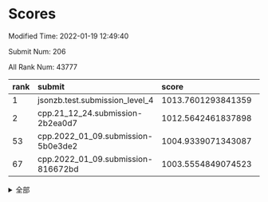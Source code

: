 # Scores

Modified Time: 2022-01-19 12:49:40

Submit Num: 206

All Rank Num: 43777

| rank |               submit               |       score        |       sigma        | pk_num |
| :--- | :--------------------------------- | :----------------- | :----------------- | :----- |
| 1    | jsonzb.test.submission_level_4     | 1013.7601293841359 | 0.8254528612909287 | 837    |
| 2    | cpp.21_12_24.submission-2b2ea0d7   | 1012.5642461837898 | 0.8013692175016175 | 848    |
| 53   | cpp.2022_01_09.submission-5b0e3de2 | 1004.9339071343087 | 0.700863722060051  | 852    |
| 67   | cpp.2022_01_09.submission-816672bd | 1003.5554849074523 | 0.7140205063520297 | 852    |


<details>
<summary>全部</summary>

| rank |                 submit                 |       score        |       sigma        | pk_num |
| :--- | :------------------------------------- | :----------------- | :----------------- | :----- |
| 1    | jsonzb.test.submission_level_4         | 1013.7601293841359 | 0.8254528612909287 | 837    |
| 2    | cpp.21_12_24.submission-2b2ea0d7       | 1012.5642461837898 | 0.8013692175016175 | 848    |
| 3    | gobigger.level_3.submission_level_3_33 | 1011.8186022451711 | 0.7874167388591611 | 850    |
| 4    | gobigger.level_3.submission_level_3_3  | 1011.6193294187809 | 0.7486115503219898 | 848    |
| 5    | gobigger.level_3.submission_level_3_41 | 1011.371168930189  | 0.7633135260257612 | 849    |
| 6    | gobigger.level_3.submission_level_3_31 | 1011.188579512509  | 0.7753193425557466 | 852    |
| 7    | gobigger.level_3.submission_level_3_38 | 1011.0343936624597 | 0.744691650069238  | 851    |
| 8    | gobigger.level_3.submission_level_3_45 | 1010.8740592050585 | 0.7475373719986769 | 852    |
| 9    | gobigger.level_3.submission_level_3_1  | 1010.8725661643858 | 0.7723542328743688 | 845    |
| 10   | gobigger.level_3.submission_level_3_2  | 1010.8721373285737 | 0.755931428510099  | 851    |
| 11   | gobigger.level_3.submission_level_3_15 | 1010.7448506677673 | 0.7731128504048077 | 854    |
| 12   | gobigger.level_3.submission_level_3_8  | 1010.7133025389919 | 0.7682266525475092 | 850    |
| 13   | gobigger.level_3.submission_level_3_36 | 1010.6639562449549 | 0.7664397507601646 | 849    |
| 14   | gobigger.level_3.submission_level_3_43 | 1010.6093204967212 | 0.7650646069485442 | 849    |
| 15   | gobigger.level_3.submission_level_3_21 | 1010.5656025556377 | 0.7719425940240309 | 851    |
| 16   | gobigger.level_3.submission_level_3_42 | 1010.4697635364597 | 0.7558965910493813 | 848    |
| 17   | gobigger.level_3.submission_level_3_6  | 1010.4011157500589 | 0.7717936845879716 | 848    |
| 18   | gobigger.level_3.submission_level_3_29 | 1010.1731237132972 | 0.7627051668679852 | 852    |
| 19   | gobigger.level_3.submission_level_3_20 | 1010.163282358047  | 0.762243515123936  | 852    |
| 20   | gobigger.level_3.submission_level_3_16 | 1010.1425009942461 | 0.7675797411455009 | 846    |
| 21   | gobigger.level_3.submission_level_3_0  | 1010.0796011037341 | 0.7570781804614378 | 852    |
| 22   | gobigger.level_3.submission_level_3_7  | 1010.0381227471089 | 0.7628799861422475 | 853    |
| 23   | gobigger.level_3.submission_level_3_28 | 1009.9673706793897 | 0.7537845993034799 | 851    |
| 24   | gobigger.level_3.submission_level_3_5  | 1009.9477728150692 | 0.7356452318670582 | 849    |
| 25   | gobigger.level_3.submission_level_3_25 | 1009.9432843984299 | 0.7799069335411077 | 844    |
| 26   | gobigger.level_3.submission_level_3_49 | 1009.941909002009  | 0.7404751401224824 | 848    |
| 27   | gobigger.level_3.submission_level_3_32 | 1009.8745725782369 | 0.7378815660511177 | 856    |
| 28   | gobigger.level_3.submission_level_3_46 | 1009.8679815644655 | 0.7615642000574162 | 855    |
| 29   | gobigger.level_3.submission_level_3_19 | 1009.8108874227701 | 0.7576860961937061 | 842    |
| 30   | gobigger.level_3.submission_level_3_9  | 1009.7743423598446 | 0.7873865589451081 | 852    |
| 31   | gobigger.level_3.submission_level_3_34 | 1009.7270099996655 | 0.7608767599785494 | 847    |
| 32   | gobigger.level_3.submission_level_3_27 | 1009.7168739878522 | 0.767445828677575  | 850    |
| 33   | gobigger.level_3.submission_level_3_12 | 1009.6850778628068 | 0.768847393381254  | 849    |
| 34   | gobigger.level_3.submission_level_3_24 | 1009.5268610170834 | 0.7378024993595237 | 846    |
| 35   | gobigger.level_3.submission_level_3_26 | 1009.4337073834919 | 0.7473069994995593 | 847    |
| 36   | gobigger.level_3.submission_level_3_37 | 1009.3281982468437 | 0.7752206987565828 | 849    |
| 37   | gobigger.level_3.submission_level_3_13 | 1009.2615266335006 | 0.7467387449103475 | 852    |
| 38   | gobigger.level_3.submission_level_3_48 | 1009.2184954594148 | 0.7493620224276545 | 854    |
| 39   | gobigger.level_3.submission_level_3_47 | 1009.168623603891  | 0.7392904451753515 | 855    |
| 40   | gobigger.level_3.submission_level_3_39 | 1009.1266286985302 | 0.7487060536025576 | 844    |
| 41   | gobigger.level_3.submission_level_3_10 | 1009.1229760135651 | 0.7620558607720689 | 856    |
| 42   | gobigger.level_3.submission_level_3_44 | 1009.1068113594855 | 0.7358183171669004 | 846    |
| 43   | gobigger.level_3.submission_level_3_18 | 1009.0469213302326 | 0.7362165458394199 | 850    |
| 44   | gobigger.level_3.submission_level_3_40 | 1008.8820152676124 | 0.7396337631547967 | 846    |
| 45   | gobigger.level_3.submission_level_3_23 | 1008.8700672229536 | 0.7444567643824644 | 854    |
| 46   | gobigger.level_3.submission_level_3_11 | 1008.7938787026454 | 0.7366719982190427 | 850    |
| 47   | gobigger.level_3.submission_level_3_4  | 1008.7427452386361 | 0.7580144935137981 | 845    |
| 48   | gobigger.level_3.submission_level_3_30 | 1008.7172238854146 | 0.7484576636950241 | 849    |
| 49   | gobigger.level_3.submission_level_3_22 | 1008.6152225086297 | 0.7399565432399519 | 848    |
| 50   | gobigger.level_3.submission_level_3_35 | 1008.4170833170803 | 0.7492237795210254 | 848    |
| 51   | gobigger.level_3.submission_level_3_17 | 1008.2009138607131 | 0.7619965520534866 | 857    |
| 52   | gobigger.level_3.submission_level_3_14 | 1007.7603156766645 | 0.7272597685147312 | 849    |
| 53   | cpp.2022_01_09.submission-5b0e3de2     | 1004.9339071343087 | 0.700863722060051  | 852    |
| 54   | gobigger.level_1.submission_level_1_2  | 1004.8401838146891 | 0.7224563949671267 | 850    |
| 55   | gobigger.level_1.submission_level_1_33 | 1004.5369222796592 | 0.7209409859568356 | 852    |
| 56   | gobigger.level_1.submission_level_1_0  | 1004.3578827730372 | 0.7164841958695551 | 849    |
| 57   | gobigger.level_1.submission_level_1_45 | 1004.1731377942907 | 0.7163359877376643 | 847    |
| 58   | gobigger.level_1.submission_level_1_39 | 1004.1582506164953 | 0.7209897549078745 | 855    |
| 59   | gobigger.level_1.submission_level_1_38 | 1004.1124718074838 | 0.708767266175519  | 851    |
| 60   | gobigger.level_1.submission_level_1_34 | 1004.1020941942804 | 0.7172133069402107 | 850    |
| 61   | gobigger.level_1.submission_level_1_1  | 1003.9631435246154 | 0.7152287192602994 | 842    |
| 62   | gobigger.level_1.submission_level_1_25 | 1003.9211052306517 | 0.7086714985145008 | 854    |
| 63   | gobigger.level_1.submission_level_1_16 | 1003.8391077211935 | 0.7240887525107195 | 850    |
| 64   | gobigger.level_1.submission_level_1_49 | 1003.7948892876318 | 0.7232714559986394 | 845    |
| 65   | gobigger.level_1.submission_level_1_4  | 1003.7048771112951 | 0.7193087137494328 | 852    |
| 66   | gobigger.level_1.submission_level_1_12 | 1003.6162318905136 | 0.7055255651072158 | 846    |
| 67   | cpp.2022_01_09.submission-816672bd     | 1003.5554849074523 | 0.7140205063520297 | 852    |
| 68   | gobigger.level_1.submission_level_1_19 | 1003.5317248908107 | 0.7080020633814222 | 849    |
| 69   | gobigger.level_1.submission_level_1_18 | 1003.4473956476535 | 0.7155866095550067 | 851    |
| 70   | gobigger.level_1.submission_level_1_24 | 1003.4321057250836 | 0.7313575589082165 | 848    |
| 71   | gobigger.level_1.submission_level_1_17 | 1003.3897026174227 | 0.7184945123887345 | 849    |
| 72   | gobigger.level_1.submission_level_1_23 | 1003.3298660397122 | 0.7178744478328379 | 852    |
| 73   | gobigger.level_1.submission_level_1_30 | 1003.275120230829  | 0.717731967787532  | 850    |
| 74   | gobigger.level_1.submission_level_1_10 | 1003.210807177697  | 0.7126203414173133 | 854    |
| 75   | gobigger.level_1.submission_level_1_27 | 1003.1618988203236 | 0.7223826626488851 | 846    |
| 76   | gobigger.level_1.submission_level_1_8  | 1003.1467914652025 | 0.7145894996217953 | 850    |
| 77   | gobigger.level_1.submission_level_1_15 | 1003.1392859253353 | 0.7189854790014889 | 859    |
| 78   | gobigger.level_1.submission_level_1_29 | 1003.1246577276794 | 0.7123520855512603 | 852    |
| 79   | gobigger.level_1.submission_level_1_11 | 1003.1011711510672 | 0.7200605913986983 | 846    |
| 80   | gobigger.level_1.submission_level_1_5  | 1003.0883979710226 | 0.7134944857473587 | 849    |
| 81   | gobigger.level_1.submission_level_1_7  | 1003.0503905089347 | 0.7189720245409826 | 848    |
| 82   | gobigger.level_1.submission_level_1_36 | 1002.8755909985665 | 0.7195787482465964 | 856    |
| 83   | gobigger.level_1.submission_level_1_37 | 1002.8703471128811 | 0.7073108463763583 | 848    |
| 84   | gobigger.level_1.submission_level_1_22 | 1002.8411671541687 | 0.7070366467976275 | 850    |
| 85   | gobigger.level_1.submission_level_1_35 | 1002.7845886304734 | 0.7195813039542069 | 848    |
| 86   | gobigger.level_1.submission_level_1_20 | 1002.7635347397797 | 0.7098092475340613 | 851    |
| 87   | gobigger.level_1.submission_level_1_14 | 1002.7178614637406 | 0.7290191464973826 | 845    |
| 88   | gobigger.level_1.submission_level_1_41 | 1002.7122607388065 | 0.7109061111212209 | 848    |
| 89   | gobigger.level_1.submission_level_1_3  | 1002.6427026925439 | 0.708361033637044  | 847    |
| 90   | gobigger.level_1.submission_level_1_44 | 1002.6320895739722 | 0.7262310701471776 | 855    |
| 91   | gobigger.level_1.submission_level_1_6  | 1002.6068332235438 | 0.7111914402557843 | 861    |
| 92   | gobigger.level_1.submission_level_1_28 | 1002.569127511227  | 0.7030357313093479 | 849    |
| 93   | gobigger.level_1.submission_level_1_46 | 1002.5624119392022 | 0.7159921115472608 | 850    |
| 94   | gobigger.level_1.submission_level_1_48 | 1002.4117298565077 | 0.717568434931024  | 851    |
| 95   | gobigger.level_1.submission_level_1_40 | 1002.4092807242442 | 0.7121233961911626 | 855    |
| 96   | gobigger.level_1.submission_level_1_21 | 1002.3936863660385 | 0.7032444824207618 | 855    |
| 97   | gobigger.level_1.submission_level_1_32 | 1002.3213734033551 | 0.7239026562396372 | 847    |
| 98   | gobigger.level_1.submission_level_1_9  | 1002.2850182158714 | 0.7149810457668274 | 851    |
| 99   | gobigger.level_1.submission_level_1_13 | 1002.2163269482835 | 0.7133464339953773 | 843    |
| 100  | gobigger.level_1.submission_level_1_42 | 1002.1928692198981 | 0.7037318305716013 | 849    |
| 101  | gobigger.level_1.submission_level_1_26 | 1002.1787612826663 | 0.7057746078975081 | 845    |
| 102  | gobigger.level_1.submission_level_1_31 | 1001.7062055519316 | 0.6979836200006572 | 848    |
| 103  | gobigger.level_1.submission_level_1_43 | 1001.5028183964142 | 0.7055971769510729 | 850    |
| 104  | gobigger.level_1.submission_level_1_47 | 1001.1200823004951 | 0.7145300081431677 | 849    |
| 105  | gobigger.random.submission_random_3    | 996.8073505835189  | 0.7119330025806069 | 849    |
| 106  | gobigger.random.submission_random_1    | 996.7991007885395  | 0.7108347017867279 | 849    |
| 107  | gobigger.random.submission_random_38   | 996.7975913390229  | 0.7143048930104305 | 850    |
| 108  | gobigger.random.submission_random_41   | 996.780361898196   | 0.7193023106384743 | 846    |
| 109  | gobigger.random.submission_random_25   | 996.770831348361   | 0.7152099225690933 | 854    |
| 110  | gobigger.random.submission_random_40   | 996.7576673396048  | 0.7093258580874412 | 847    |
| 111  | gobigger.random.submission_random_18   | 996.7279242932673  | 0.7098397537477178 | 850    |
| 112  | gobigger.random.submission_random_4    | 996.7051733353508  | 0.7109407345784848 | 849    |
| 113  | gobigger.random.submission_random_13   | 996.6779165904484  | 0.7173813025075163 | 847    |
| 114  | gobigger.random.submission_random_34   | 996.4332671780215  | 0.7235337481338285 | 854    |
| 115  | gobigger.random.submission_random_37   | 996.3981000255288  | 0.7096283276505352 | 852    |
| 116  | gobigger.random.submission_random_9    | 996.367433693734   | 0.710223075588368  | 851    |
| 117  | gobigger.random.submission_random_36   | 996.2875090876846  | 0.7008873852976417 | 852    |
| 118  | gobigger.random.submission_random_31   | 996.2584118572571  | 0.6982109012193829 | 845    |
| 119  | gobigger.random.submission_random_45   | 996.2326194392065  | 0.7147540920004075 | 851    |
| 120  | gobigger.random.submission_random_33   | 996.2117179785992  | 0.7137590735874303 | 855    |
| 121  | gobigger.random.submission_random_28   | 996.2000760284586  | 0.7040936550407034 | 851    |
| 122  | gobigger.random.submission_random_49   | 996.1870190784136  | 0.7198439406555145 | 845    |
| 123  | gobigger.random.submission_random_8    | 996.1799589550122  | 0.7044847641649022 | 850    |
| 124  | gobigger.random.submission_random_17   | 996.1756582545192  | 0.7110576164598296 | 849    |
| 125  | gobigger.random.submission_random_35   | 996.1744522633381  | 0.7024272974648139 | 852    |
| 126  | gobigger.random.submission_random_27   | 996.1649492390457  | 0.7205344401960451 | 854    |
| 127  | gobigger.random.submission_random_5    | 996.1156512897996  | 0.7169770181911809 | 851    |
| 128  | gobigger.random.submission_random_42   | 996.1112217409398  | 0.7111355149000786 | 847    |
| 129  | gobigger.random.submission_random_29   | 996.1059258943661  | 0.7143239430971885 | 847    |
| 130  | gobigger.random.submission_random_30   | 996.07062461221    | 0.7109533742194107 | 854    |
| 131  | gobigger.random.submission_random_20   | 996.0675476564861  | 0.7072366221349812 | 851    |
| 132  | gobigger.random.submission_random_32   | 996.01961475663    | 0.6986582732650952 | 854    |
| 133  | gobigger.random.submission_random_12   | 996.017454506142   | 0.6996140536159261 | 852    |
| 134  | gobigger.random.submission_random_24   | 995.9461843936277  | 0.6983024854774059 | 853    |
| 135  | gobigger.random.submission_random_10   | 995.9198605953999  | 0.7092245653372445 | 845    |
| 136  | gobigger.random.submission_random_15   | 995.914181585414   | 0.7066364646962647 | 846    |
| 137  | gobigger.random.submission_random_23   | 995.8078917648095  | 0.7171282574068961 | 848    |
| 138  | gobigger.random.submission_random_6    | 995.7860162786194  | 0.7134500395839777 | 853    |
| 139  | gobigger.random.submission_random_47   | 995.6836369969162  | 0.697682454431563  | 848    |
| 140  | gobigger.random.submission_random_21   | 995.6434248712635  | 0.7011769587770761 | 851    |
| 141  | gobigger.random.submission_random_7    | 995.6290629482438  | 0.6957618110137516 | 853    |
| 142  | gobigger.random.submission_random_44   | 995.5586226947831  | 0.7244138261968511 | 852    |
| 143  | gobigger.random.submission_random_22   | 995.5541930310739  | 0.7072471759581808 | 855    |
| 144  | gobigger.random.submission_random_26   | 995.4736321839529  | 0.706867295573094  | 852    |
| 145  | gobigger.random.submission_random_16   | 995.4424650754164  | 0.7136917888407829 | 852    |
| 146  | gobigger.random.submission_random_19   | 995.4108496673877  | 0.6906915646277061 | 853    |
| 147  | gobigger.random.submission_random_48   | 995.3670966970501  | 0.7075880750834632 | 847    |
| 148  | gobigger.random.submission_random_39   | 995.3001240047411  | 0.7206358196679052 | 848    |
| 149  | gobigger.random.submission_random_0    | 995.2248473439751  | 0.7146913455565238 | 855    |
| 150  | gobigger.random.submission_random_2    | 995.1154399063785  | 0.7171959933338826 | 851    |
| 151  | gobigger.random.submission_random_14   | 995.0432315313536  | 0.710491825328412  | 845    |
| 152  | gobigger.random.submission_random_11   | 994.9037235036982  | 0.7203496349710026 | 848    |
| 153  | gobigger.random.submission_random_43   | 994.8618043045121  | 0.7102398298277882 | 851    |
| 154  | gobigger.random.submission_random_46   | 994.7781600527265  | 0.7177087950627025 | 849    |
| 155  | gobigger.level_2.submission_level_2_33 | 994.0875874824955  | 0.7337613811947634 | 848    |
| 156  | gobigger.level_2.submission_level_2_3  | 993.98042967009    | 0.7277668897362107 | 853    |
| 157  | gobigger.level_2.submission_level_2_5  | 993.9044558111707  | 0.7265829082748682 | 848    |
| 158  | gobigger.level_2.submission_level_2_37 | 993.6497718087129  | 0.740640191644234  | 855    |
| 159  | gobigger.level_2.submission_level_2_20 | 993.6343904686089  | 0.7111018851782716 | 850    |
| 160  | gobigger.level_2.submission_level_2_18 | 993.4838903015908  | 0.7352650410086264 | 849    |
| 161  | gobigger.level_2.submission_level_2_2  | 993.3331015062453  | 0.7382204310079205 | 852    |
| 162  | gobigger.level_2.submission_level_2_35 | 993.3270936898393  | 0.730904018413335  | 849    |
| 163  | gobigger.level_2.submission_level_2_21 | 993.2548592852698  | 0.7427606187607327 | 849    |
| 164  | gobigger.level_2.submission_level_2_8  | 993.2453094330459  | 0.7335500873550309 | 848    |
| 165  | gobigger.level_2.submission_level_2_44 | 993.0994550018125  | 0.7404313877706193 | 847    |
| 166  | gobigger.level_2.submission_level_2_45 | 993.0571928504573  | 0.7179462335927185 | 849    |
| 167  | gobigger.level_2.submission_level_2_9  | 992.865840173827   | 0.7360463054551846 | 850    |
| 168  | gobigger.level_2.submission_level_2_47 | 992.8475580345716  | 0.7437230774806269 | 846    |
| 169  | gobigger.level_2.submission_level_2_26 | 992.7466500233049  | 0.7352029011545635 | 854    |
| 170  | gobigger.level_2.submission_level_2_29 | 992.6604005468798  | 0.7228902021846446 | 853    |
| 171  | gobigger.level_2.submission_level_2_41 | 992.6377709811535  | 0.7276160620384389 | 849    |
| 172  | gobigger.level_2.submission_level_2_31 | 992.5903673382356  | 0.7482487070601271 | 851    |
| 173  | gobigger.level_2.submission_level_2_7  | 992.5474020424211  | 0.7618430818236178 | 854    |
| 174  | gobigger.level_2.submission_level_2_22 | 992.4964917928536  | 0.7373183858122486 | 849    |
| 175  | gobigger.level_2.submission_level_2_6  | 992.4696213308035  | 0.7386178955488194 | 843    |
| 176  | gobigger.level_2.submission_level_2_25 | 992.429043578375   | 0.7406338179739097 | 851    |
| 177  | gobigger.level_2.submission_level_2_14 | 992.3834258116149  | 0.7291235961923739 | 850    |
| 178  | gobigger.level_2.submission_level_2_34 | 992.3757142058301  | 0.7373157394344704 | 851    |
| 179  | gobigger.level_2.submission_level_2_27 | 992.360962756139   | 0.7451708834372076 | 851    |
| 180  | gobigger.level_2.submission_level_2_17 | 992.2952877642729  | 0.7351942675706427 | 852    |
| 181  | gobigger.level_2.submission_level_2_16 | 992.223744347936   | 0.741492946799957  | 849    |
| 182  | gobigger.level_2.submission_level_2_4  | 992.2053733419223  | 0.7368287370083307 | 853    |
| 183  | gobigger.level_2.submission_level_2_42 | 992.1849761642032  | 0.7393382554103386 | 851    |
| 184  | gobigger.level_2.submission_level_2_24 | 992.1331301862745  | 0.7520024263593885 | 851    |
| 185  | gobigger.level_2.submission_level_2_30 | 992.0890737391342  | 0.7557775478807531 | 850    |
| 186  | gobigger.level_2.submission_level_2_46 | 991.8548839044861  | 0.7521902081171259 | 853    |
| 187  | gobigger.level_2.submission_level_2_0  | 991.8095379474987  | 0.7600229627296291 | 854    |
| 188  | gobigger.level_2.submission_level_2_49 | 991.721365888658   | 0.7531639907963416 | 852    |
| 189  | gobigger.level_2.submission_level_2_10 | 991.5634732891205  | 0.7568702924220907 | 850    |
| 190  | gobigger.level_2.submission_level_2_38 | 991.4836413230057  | 0.7706024601405504 | 844    |
| 191  | gobigger.level_2.submission_level_2_40 | 991.4328278109255  | 0.7460198552627524 | 853    |
| 192  | gobigger.level_2.submission_level_2_15 | 991.3582380826822  | 0.7633371142607798 | 848    |
| 193  | gobigger.level_2.submission_level_2_1  | 991.2484515566439  | 0.7522269979520079 | 846    |
| 194  | gobigger.level_2.submission_level_2_43 | 991.2251111914599  | 0.7504628227117319 | 858    |
| 195  | gobigger.level_2.submission_level_2_12 | 991.2155674890572  | 0.7551468290777267 | 853    |
| 196  | gobigger.level_2.submission_level_2_48 | 991.1626596825014  | 0.7406046742406044 | 849    |
| 197  | gobigger.level_2.submission_level_2_32 | 991.1595563026802  | 0.7663168826279616 | 849    |
| 198  | gobigger.level_2.submission_level_2_39 | 991.0057514941427  | 0.7411550191387575 | 850    |
| 199  | gobigger.level_2.submission_level_2_28 | 990.9934419885363  | 0.7578945068109767 | 851    |
| 200  | gobigger.level_2.submission_level_2_13 | 990.9317274462466  | 0.7599952671404637 | 854    |
| 201  | gobigger.level_2.submission_level_2_11 | 990.4965665544518  | 0.7463406066985768 | 850    |
| 202  | gobigger.level_2.submission_level_2_36 | 990.1040995125078  | 0.7643399604996481 | 844    |
| 203  | gobigger.level_2.submission_level_2_23 | 989.7899793993809  | 0.7776803174919177 | 849    |
| 204  | gobigger.level_2.submission_level_2_19 | 988.0739452427132  | 0.7986168611923985 | 852    |
| 205  | gobigger.none.submission_none_0        | 976.2773576356658  | 1.4536655545861896 | 855    |
| 206  | gobigger.none.submission_none_1        | 975.6193333131347  | 1.3812827958761176 | 853    |

</details>
